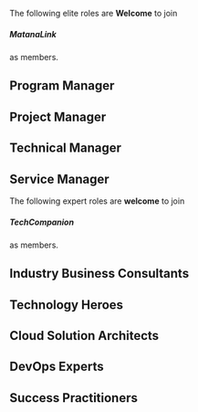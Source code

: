 
The following elite roles are <b>Welcome</b> to join <h5>MatanaLink</h5> as members.  
  
## Program Manager
  
## Project Manager
  
## Technical Manager
  
## Service Manager
  
  
The following expert roles are <b>welcome</b> to join <h5>TechCompanion</h5> as members.  
  
## Industry Business Consultants
  
## Technology Heroes
  
## Cloud Solution Architects
  
## DevOps Experts
  
## Success Practitioners
  

